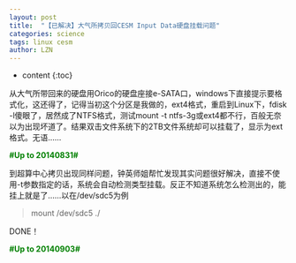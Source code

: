 ```yaml
---
layout: post
title:  "【已解决】大气所拷贝回CESM Input Data硬盘挂载问题" 
categories: science
tags: linux cesm
author: LZN
---
```


* content
{:toc}

从大气所带回来的硬盘用Orico的硬盘座接e-SATA口，windows下直接提示要格式化，这还得了，记得当初这个分区是我做的，ext4格式，重启到Linux下，fdisk -l傻眼了，居然成了NTFS格式，测试mount -t ntfs-3g或ext4都不行，百般无奈以为出现坏道了。结果双击文件系统下的2TB文件系统却可以挂载了，显示为ext格式。无语……

<strong><span style="color: #008000;">#Up to 20140831#</span></strong>

到超算中心拷贝出现同样问题，钟英师姐帮忙发现其实问题很好解决，直接不使用-t参数指定的话，系统会自动检测类型挂载。反正不知道系统怎么检测出的，能挂上就是了……以在/dev/sdc5为例
<blockquote>mount /dev/sdc5 ./</blockquote>
DONE！

<strong><span style="color: #008000;">#Up to 20140903#</span></strong>
